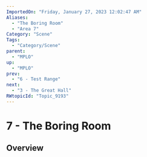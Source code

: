 ```yaml
---
ImportedOn: "Friday, January 27, 2023 12:02:47 AM"
Aliases:
  - "The Boring Room"
  - "Area 7"
Category: "Scene"
Tags:
  - "Category/Scene"
parent:
  - "MPLO"
up:
  - "MPLO"
prev:
  - "6 - Test Range"
next:
  - "3 - The Great Hall"
RWtopicId: "Topic_9193"
---
```

# 7 - The Boring Room
## Overview
